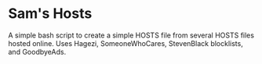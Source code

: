 # Sam's Hosts
A simple bash script to create a simple HOSTS file from several HOSTS files hosted online. Uses Hagezi, SomeoneWhoCares, StevenBlack blocklists, and GoodbyeAds.
